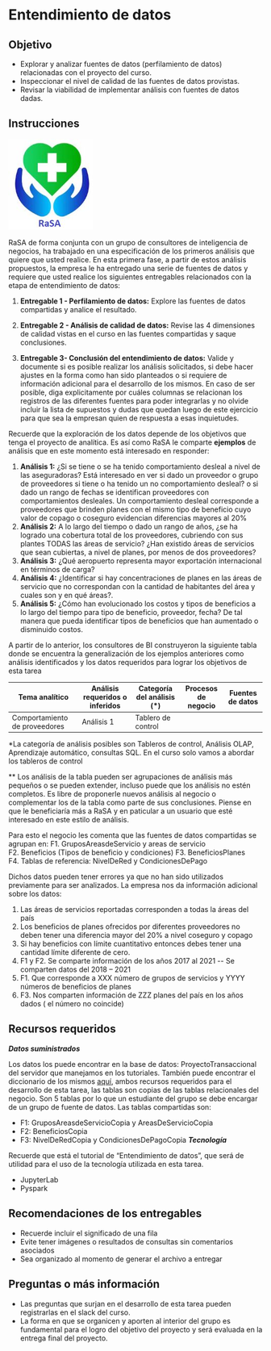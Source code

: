 # **Entendimiento de datos**
## **Objetivo**
- Explorar y analizar fuentes de datos (perfilamiento de datos) relacionadas con el proyecto del curso. 
- Inspeccionar el nivel de calidad de las fuentes de datos provistas.
- Revisar la viabilidad de implementar análisis con fuentes de datos dadas.
## **Instrucciones**

![](Img/LogoRaSA.png)

RaSA de forma conjunta con un grupo de consultores de inteligencia de negocios, ha trabajado en una especificación de los primeros análisis que quiere que usted realice. En esta primera fase, a partir de estos análisis propuestos, la empresa le ha entregado una serie de fuentes de datos y requiere que usted realice los siguientes entregables relacionados con la etapa de entendimiento de datos:

1.	**Entregable 1 - Perfilamiento de datos:** Explore las fuentes de datos compartidas y analice el resultado. 
  
2.  **Entregable 2 - Análisis de calidad de datos:** Revise las 4 dimensiones de calidad vistas en el curso en las fuentes compartidas y saque conclusiones.

3.  **Entregable 3- Conclusión del entendimiento de datos:** Valide y documente si es posible realizar los análisis solicitados, si debe hacer ajustes en la forma como han sido planteados o si requiere de información adicional para el desarrollo de los mismos. En caso de ser posible, diga explicitamente por cuáles columnas se relacionan los registros de las diferentes fuentes para poder integrarlas y no olvide incluir la lista de supuestos y dudas que quedan luego de este ejercicio para que sea la empresan quien de respuesta a esas inquietudes. 

Recuerde que la exploración de los datos depende de los objetivos que tenga el proyecto de analítica. Es así como RaSA le comparte **ejemplos** de análisis que en este momento está interesado en responder:

1.	**Análisis 1:** ¿Si se tiene o se ha tenido comportamiento desleal a nivel de las aseguradoras? Está interesado en ver si dado un proveedor o grupo de proveedores si tiene o ha tenido un no comportamiento desleal? o si dado un rango de fechas se identifican proveedores con comportamientos desleales. Un comportamiento desleal corresponde a proveedores que brinden planes con el mismo tipo de beneficio cuyo valor de copago o coseguro evidencian diferencias mayores al 20% 
2.	**Análisis 2:** A lo largo del tiempo o dado un rango de años, ¿se ha logrado una cobertura total de los proveedores, cubriendo con sus plantes TODAS las áreas de servicio? ¿Han existido áreas de servicios que sean cubiertas, a nivel de planes, por  menos de dos proveedores?  
3.	**Análisis 3:** ¿Qué aeropuerto representa mayor exportación internacional en términos de carga?
4.	**Análisis 4:** ¿Identificar si hay concentraciones de planes en las áreas de servicio que no correspondan con la cantidad de habitantes del área y cuales son y en qué áreas?.
5.	**Análisis 5:** ¿Cómo han evolucionado los costos y tipos de beneficios a lo largo del tiempo para tipo de beneficio, proveedor, fecha? De tal manera que pueda identificar tipos de beneficios que han aumentado o disminuido costos.

A partir de lo anterior, los consultores de BI construyeron la siguiente tabla donde se encuentra la generalización de los ejemplos anteriores como análisis identificados y los datos requeridos para lograr los objetivos de esta tarea

| Tema analítico  | Análisis requeridos o inferidos | Categoría del análisis (*)  | Procesos de negocio | Fuentes de datos |
| ------------- | ------------- | ------------- | ------------- | ------------- | 
| Comportamiento de proveedores   | Análisis 1  | Tablero de control  |   |  |

*La categoría de análisis posibles son Tableros de control, Análisis OLAP, Aprendizaje automático, consultas SQL. En el curso solo vamos a abordar los tableros de control

** Los análisis de la tabla pueden ser agrupaciones de análisis más pequeños o se pueden extender, incluso puede que los análisis no estén completos. Es libre de proponerle nuevos análisis al negocio o complementar los de la tabla como parte de sus conclusiones. Piense en que le beneficiaría más a RaSA y en paticular a un usuario que esté interesado en este estilo de análisis.

Para esto el negocio les comenta que las fuentes de datos compartidas se agrupan en:
F1. GruposAreasdeServicio y areas de servicio  
F2. Beneficios (Tipos de beneficio y condiciones) 
F3. BeneficiosPlanes  
F4. Tablas de referencia: NivelDeRed y CondicionesDePago 

Dichos datos pueden tener errores ya que no han sido utilizados previamente para ser analizados. La empresa nos da información adicional sobre los datos:
1.	Las áreas de servicios reportadas corresponden a todas la áreas del país  
2.	Los beneficios de planes ofrecidos por diferentes proveedores no deben tener una diferencia mayor del 20%  a nivel coseguro y copago 
3.	Si hay beneficios con límite cuantitativo entonces debes tener una cantidad límite diferente de cero. 
4.	F1 y F2. Se comparte información de los años 2017 al 2021 -- Se comparten datos del 2018 – 2021 
5.	F1. Que corresponde a XXX número de grupos de servicios y YYYY números de beneficios de planes 
6.	F3. Nos comparten información de ZZZ planes del país en los años dados ( el número no coincide) 



## **Recursos requeridos**
***Datos suministrados***

Los datos los puede encontrar en la base de datos: ProyectoTransaccional del servidor que manejamos en los tutoriales. También puede encontrar el diccionario de los mismos [aquí](Diccionario%20IV.xlsx), ambos recursos requeridos para el desarrollo de esta tarea, las tablas son copias de las tablas relacionales del negocio. Son 5 tablas por lo que un estudiante del grupo se debe encargar de un grupo de fuente de datos. Las tablas compartidas son:
-	F1: GruposAreasdeServicioCopia y AreasDeServicioCopia
- F2: BeneficiosCopia
- F3: NivelDeRedCopia y CondicionesDePagoCopia
***Tecnología***

Recuerde que está el tutorial de “Entendimiento de datos”, que será de utilidad para el uso de la tecnología utilizada en esta tarea.
- JupyterLab
- Pyspark

## **Recomendaciones de los entregables**
- Recuerde incluir el significado de una fila
- Evite tener imágenes o resultados de consultas sin comentarios asociados
- Sea organizado al momento de generar el archivo a entregar

## **Preguntas o más información**
- Las preguntas que surjan en el desarrollo de esta tarea pueden registrarlas en el slack del curso.
- La forma en que se organicen y aporten al interior del grupo es fundamental para el logro del objetivo del proyecto y será evaluada en la entrega final del proyecto.
